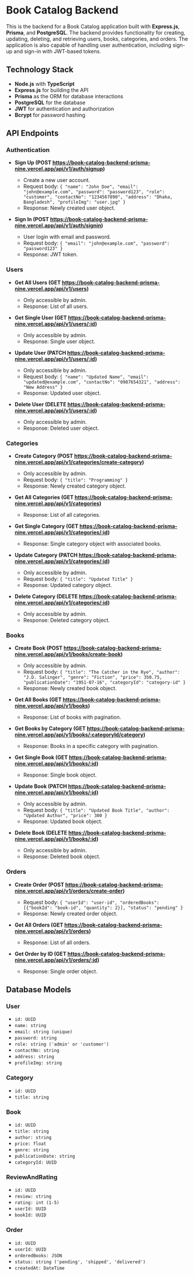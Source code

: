 # Book Catalog Backend

This is the backend for a Book Catalog application built with **Express.js**, **Prisma**, and **PostgreSQL**. The backend provides functionality for creating, updating, deleting, and retrieving users, books, categories, and orders. The application is also capable of handling user authentication, including sign-up and sign-in with JWT-based tokens.

## Technology Stack

- **Node.js** with **TypeScript**
- **Express.js** for building the API
- **Prisma** as the ORM for database interactions
- **PostgreSQL** for the database
- **JWT** for authentication and authorization
- **Bcrypt** for password hashing

## API Endpoints

### Authentication

- **Sign Up (POST https://book-catalog-backend-prisma-nine.vercel.app/api/v1/auth/signup)**

  - Create a new user account.
  - Request body: `{ "name": "John Doe", "email": "john@example.com", "password": "password123", "role": "customer", "contactNo": "1234567890", "address": "Dhaka, Bangladesh", "profileImg": "user.jpg" }`
  - Response: Newly created user object.

- **Sign In (POST https://book-catalog-backend-prisma-nine.vercel.app/api/v1/auth/signin)**
  - User login with email and password.
  - Request body: `{ "email": "john@example.com", "password": "password123" }`
  - Response: JWT token.

### Users

- **Get All Users (GET https://book-catalog-backend-prisma-nine.vercel.app/api/v1/users)**

  - Only accessible by admin.
  - Response: List of all users.

- **Get Single User (GET https://book-catalog-backend-prisma-nine.vercel.app/api/v1/users/:id)**

  - Only accessible by admin.
  - Response: Single user object.

- **Update User (PATCH https://book-catalog-backend-prisma-nine.vercel.app/api/v1/users/:id)**

  - Only accessible by admin.
  - Request body: `{ "name": "Updated Name", "email": "updated@example.com", "contactNo": "0987654321", "address": "New Address" }`
  - Response: Updated user object.

- **Delete User (DELETE https://book-catalog-backend-prisma-nine.vercel.app/api/v1/users/:id)**
  - Only accessible by admin.
  - Response: Deleted user object.

### Categories

- **Create Category (POST https://book-catalog-backend-prisma-nine.vercel.app/api/v1/categories/create-category)**

  - Only accessible by admin.
  - Request body: `{ "title": "Programming" }`
  - Response: Newly created category object.

- **Get All Categories (GET https://book-catalog-backend-prisma-nine.vercel.app/api/v1/categories)**

  - Response: List of all categories.

- **Get Single Category (GET https://book-catalog-backend-prisma-nine.vercel.app/api/v1/categories/:id)**

  - Response: Single category object with associated books.

- **Update Category (PATCH https://book-catalog-backend-prisma-nine.vercel.app/api/v1/categories/:id)**

  - Only accessible by admin.
  - Request body: `{ "title": "Updated Title" }`
  - Response: Updated category object.

- **Delete Category (DELETE https://book-catalog-backend-prisma-nine.vercel.app/api/v1/categories/:id)**
  - Only accessible by admin.
  - Response: Deleted category object.

### Books

- **Create Book (POST https://book-catalog-backend-prisma-nine.vercel.app/api/v1/books/create-book)**

  - Only accessible by admin.
  - Request body: `{ "title": "The Catcher in the Rye", "author": "J.D. Salinger", "genre": "Fiction", "price": 350.75, "publicationDate": "1951-07-16", "categoryId": "category-id" }`
  - Response: Newly created book object.

- **Get All Books (GET https://book-catalog-backend-prisma-nine.vercel.app/api/v1/books)**

  - Response: List of books with pagination.

- **Get Books by Category (GET https://book-catalog-backend-prisma-nine.vercel.app/api/v1/books/:categoryId/category)**

  - Response: Books in a specific category with pagination.

- **Get Single Book (GET https://book-catalog-backend-prisma-nine.vercel.app/api/v1/books/:id)**

  - Response: Single book object.

- **Update Book (PATCH https://book-catalog-backend-prisma-nine.vercel.app/api/v1/books/:id)**

  - Only accessible by admin.
  - Request body: `{ "title": "Updated Book Title", "author": "Updated Author", "price": 300 }`
  - Response: Updated book object.

- **Delete Book (DELETE https://book-catalog-backend-prisma-nine.vercel.app/api/v1/books/:id)**
  - Only accessible by admin.
  - Response: Deleted book object.

### Orders

- **Create Order (POST https://book-catalog-backend-prisma-nine.vercel.app/api/v1/orders/create-order)**

  - Request body: `{ "userId": "user-id", "orderedBooks": [{"bookId": "book-id", "quantity": 2}], "status": "pending" }`
  - Response: Newly created order object.

- **Get All Orders (GET https://book-catalog-backend-prisma-nine.vercel.app/api/v1/orders)**

  - Response: List of all orders.

- **Get Order by ID (GET https://book-catalog-backend-prisma-nine.vercel.app/api/v1/orders/:id)**
  - Response: Single order object.

## Database Models

### User

- `id: UUID`
- `name: string`
- `email: string (unique)`
- `password: string`
- `role: string ('admin' or 'customer')`
- `contactNo: string`
- `address: string`
- `profileImg: string`

### Category

- `id: UUID`
- `title: string`

### Book

- `id: UUID`
- `title: string`
- `author: string`
- `price: float`
- `genre: string`
- `publicationDate: string`
- `categoryId: UUID`

### ReviewAndRating

- `id: UUID`
- `review: string`
- `rating: int (1-5)`
- `userId: UUID`
- `bookId: UUID`

### Order

- `id: UUID`
- `userId: UUID`
- `orderedBooks: JSON`
- `status: string ('pending', 'shipped', 'delivered')`
- `createdAt: DateTime`
